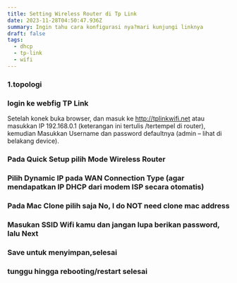 ```yaml
---
title: Setting Wireless Router di Tp Link
date: 2023-11-28T04:50:47.936Z
summary: Ingin tahu cara konfigurasi nya?mari kunjungi linknya
draft: false
tags:
  - dhcp
  - tp-link
  - wifi
---
```

### 1.topologi

### login ke webfig TP Link

Setelah konek buka browser, dan masuk ke http://tplinkwifi.net atau masukkan IP 192.168.0.1 (keterangan ini tertulis /tertempel di router), kemudian Masukkan Username dan password defaultnya (admin – lihat di belakang device).

### Pada Quick Setup pilih Mode Wireless Router

### Pilih Dynamic IP pada WAN Connection Type (agar mendapatkan IP DHCP dari modem ISP secara otomatis)

### Pada Mac Clone pilih saja No, I do NOT need clone mac address

### Masukan SSID Wifi kamu dan jangan lupa berikan password, lalu Next

### Save untuk menyimpan,selesai

### tunggu hingga rebooting/restart selesai